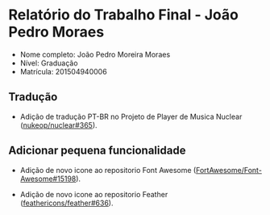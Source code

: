 # Relatório do Trabalho Final - João Pedro Moraes

 * Nome completo: João Pedro Moreira Moraes
* Nível: Graduação
* Matrícula: 201504940006

## Tradução
* Adição de tradução PT-BR no Projeto de Player de Musica Nuclear ([nukeop/nuclear#365](https://github.com/nukeop/nuclear/pull/365)).

 ## Adicionar pequena funcionalidade

* Adição de novo icone ao repositorio Font Awesome ([FortAwesome/Font-Awesome#15198](https://github.com/FortAwesome/Font-Awesome/pull/15198)).

* Adição de novo icone ao repositorio Feather ([feathericons/feather#636](https://github.com/feathericons/feather/pull/636)).
